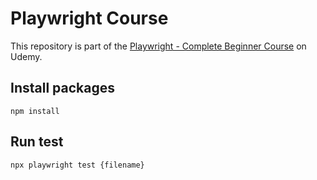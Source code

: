 # Playwright Course

This repository is part of the [Playwright - Complete Beginner Course](https://www.udemy.com/course/playwright-complete-beginner-course/?referralCode=7E97925BA33A194E92E4) on Udemy.

## Install packages

`npm install`

## Run test

`npx playwright test {filename}`
